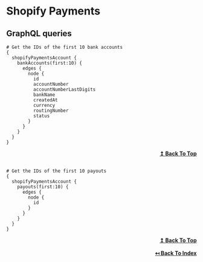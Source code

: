 # Shopify Payments

## GraphQL queries

```
# Get the IDs of the first 10 bank accounts
{
  shopifyPaymentsAccount {
    bankAccounts(first:10) {
      edges {
        node {
          id
          accountNumber
          accountNumberLastDigits
          bankName
          createdAt
          currency
          routingNumber
          status
        }
      }
    }
  }
}
```
<div align="right">
  <b><a href="#shopify-payments">↥ Back To Top</a></b>
</div>
<br>

```
# Get the IDs of the first 10 payouts
{
  shopifyPaymentsAccount {
    payouts(first:10) {
      edges {
        node {
          id
        }
      }
    }
  }
}
```

<div align="right">
  <b><a href="#shopify-payments">↥ Back To Top</a></b>
</div>
<br>

<div align="right">
  <b><a href="https://github.com/0l1v3r5/shopify-graphql-queries">↤ Back To Index</a></b>
</div>

